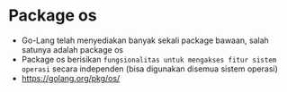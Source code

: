 # Package os

- Go-Lang telah menyediakan banyak sekali package bawaan, salah satunya adalah package os
- Package os berisikan `fungsionalitas untuk mengakses fitur sistem operasi` secara independen (bisa digunakan disemua sistem operasi)
- https://golang.org/pkg/os/
